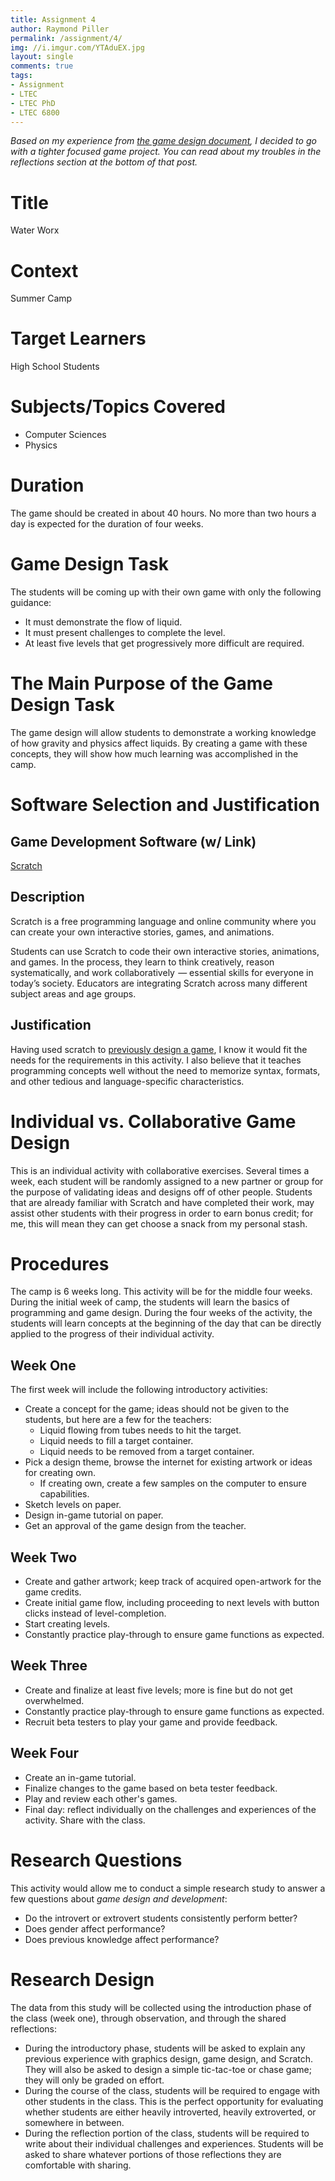 ```yaml
---
title: Assignment 4
author: Raymond Piller
permalink: /assignment/4/
img: //i.imgur.com/YTAduEX.jpg
layout: single
comments: true
tags:
- Assignment
- LTEC
- LTEC PhD
- LTEC 6800
---
```

*Based on my experience from [the game design document](/assignment/3), I decided to go with a tighter focused game project.*
*You can read about my troubles in the reflections section at the bottom of that post.*

# Title

Water Worx

# Context

Summer Camp

# Target Learners

High School Students

# Subjects/Topics Covered

- Computer Sciences
- Physics

# Duration

The game should be created in about 40 hours.
No more than two hours a day is expected for the duration of four weeks.

# Game Design Task

The students will be coming up with their own game with only the following guidance:

- It must demonstrate the flow of liquid.
- It must present challenges to complete the level.
- At least five levels that get progressively more difficult are required.

# The Main Purpose of the Game Design Task

The game design will allow students to demonstrate a working knowledge of how gravity and physics affect liquids.
By creating a game with these concepts, they will show how much learning was accomplished in the camp.

# Software Selection and Justification

## Game Development Software (w/ Link)

[Scratch](https:/scratch.mit.edu)

## Description

Scratch is a free programming language and online community where you can create your own interactive stories, games, and animations.

Students can use Scratch to code their own interactive stories, animations, and games.
In the process, they learn to think creatively, reason systematically, and work collaboratively  — essential skills for everyone in today’s society.
Educators are integrating Scratch across many different subject areas and age groups.

## Justification

Having used scratch to [previously design a game](https://scratch.mit.edu/projects/313022347/), I know it would fit the needs for the requirements in this activity. 
I also believe that it teaches programming concepts well without the need to memorize syntax, formats, and other tedious and language-specific characteristics.

# Individual vs. Collaborative Game Design

This is an individual activity with collaborative exercises.
Several times a week, each student will be randomly assigned to a new partner or group for the purpose of validating ideas and designs off of other people.
Students that are already familiar with Scratch and have completed their work, may assist other students with their progress in order to earn bonus credit; for me, this will mean they can get choose a snack from my personal stash.

# Procedures

The camp is 6 weeks long. This activity will be for the middle four weeks.
During the initial week of camp, the students will learn the basics of programming and game design.
During the four weeks of the activity, the students will learn concepts at the beginning of the day that can be directly applied to the progress of their individual activity.

## Week One

The first week will include the following introductory activities:

- Create a concept for the game; ideas should not be given to the students, but here are a few for the teachers:
  - Liquid flowing from tubes needs to hit the target.
  - Liquid needs to fill a target container.
  - Liquid needs to be removed from a target container.
- Pick a design theme, browse the internet for existing artwork or ideas for creating own.
  - If creating own, create a few samples on the computer to ensure capabilities.
- Sketch levels on paper.
- Design in-game tutorial on paper.
- Get an approval of the game design from the teacher.

## Week Two

- Create and gather artwork; keep track of acquired open-artwork for the game credits.
- Create initial game flow, including proceeding to next levels with button clicks instead of level-completion.
- Start creating levels.
- Constantly practice play-through to ensure game functions as expected.

## Week Three

- Create and finalize at least five levels; more is fine but do not get overwhelmed.
- Constantly practice play-through to ensure game functions as expected.
- Recruit beta testers to play your game and provide feedback.

## Week Four

- Create an in-game tutorial.
- Finalize changes to the game based on beta tester feedback.
- Play and review each other's games.
- Final day: reflect individually on the challenges and experiences of the activity. Share with the class.

# Research Questions

This activity would allow me to conduct a simple research study to answer a few questions about *game design and development*:

- Do the introvert or extrovert students consistently perform better?
- Does gender affect performance?
- Does previous knowledge affect performance?

# Research Design

The data from this study will be collected using the introduction phase of the class (week one), through observation, and through the shared reflections:

- During the introductory phase, students will be asked to explain any previous experience with graphics design, game design, and Scratch. They will also be asked to design a simple tic-tac-toe or chase game; they will only be graded on effort.
- During the course of the class, students will be required to engage with other students in the class. This is the perfect opportunity for evaluating whether students are either heavily introverted, heavily extroverted, or somewhere in between.
- During the reflection portion of the class, students will be required to write about their individual challenges and experiences. Students will be asked to share whatever portions of those reflections they are comfortable with sharing.